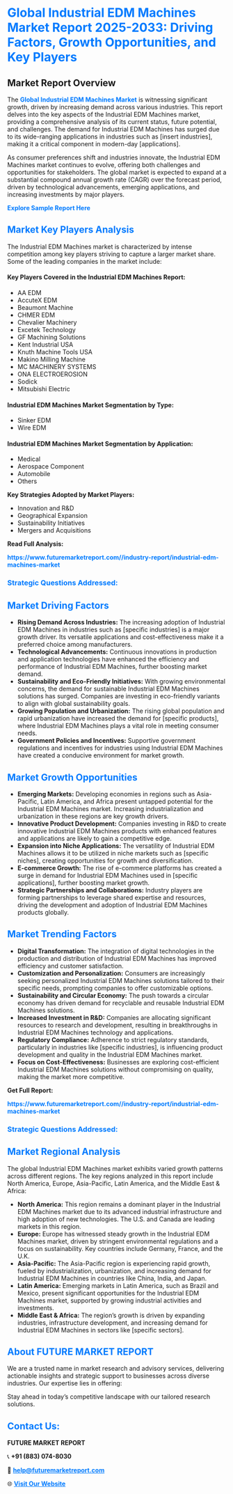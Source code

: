 <h1 style="color: #007BFF;">Global Industrial EDM Machines Market Report 2025-2033: Driving Factors, Growth Opportunities, and Key Players</h1>

<section id="overview">
<h2>Market Report Overview</h2>
<p>The <a href="https://www.futuremarketreport.com//industry-report/industrial-edm-machines-market" style="color: #007BFF; text-decoration: none;"><strong>Global Industrial EDM Machines Market</strong></a> is witnessing significant growth, driven by increasing demand across various industries. This report delves into the key aspects of the Industrial EDM Machines market, providing a comprehensive analysis of its current status, future potential, and challenges. The demand for Industrial EDM Machines has surged due to its wide-ranging applications in industries such as [insert industries], making it a critical component in modern-day [applications].</p>
<p>As consumer preferences shift and industries innovate, the Industrial EDM Machines market continues to evolve, offering both challenges and opportunities for stakeholders. The global market is expected to expand at a substantial compound annual growth rate (CAGR) over the forecast period, driven by technological advancements, emerging applications, and increasing investments by major players.</p>
</section>

<section id="overview">
<p><a href="https://www.futuremarketreport.com//request-sample/reportId=59829" style="color: #007BFF; text-decoration: none;"><strong>Explore Sample Report Here</strong></a></p>
</section>

<section id="key-players">
<h2 style="color: #007BFF;">Market Key Players Analysis</h2>
<p>The Industrial EDM Machines market is characterized by intense competition among key players striving to capture a larger market share. Some of the leading companies in the market include:</p>
<h4>Key Players Covered in the Industrial EDM Machines Report:</h4>
<ul><li>AA EDM</li><li>AccuteX EDM</li><li>Beaumont Machine</li><li>CHMER EDM</li><li>Chevalier Machinery</li><li>Excetek Technology</li><li>GF Machining Solutions</li><li>Kent Industrial USA</li><li>Knuth Machine Tools USA</li><li>Makino Milling Machine</li><li>MC MACHINERY SYSTEMS</li><li>ONA ELECTROEROSION</li><li>Sodick</li><li>Mitsubishi Electric</li></ul>
<h4>Industrial EDM Machines Market Segmentation by Type:</h4>
<ul><li>Sinker EDM</li><li>Wire EDM</li></ul>

<h4>Industrial EDM Machines Market Segmentation by Application:</h4>
<ul><li>Medical</li><li>Aerospace Component</li><li>Automobile</li><li>Others</li></ul>
<p><strong>Key Strategies Adopted by Market Players:</strong></p>
<ul>
<li>Innovation and R&D</li>
<li>Geographical Expansion</li>
<li>Sustainability Initiatives</li>
<li>Mergers and Acquisitions</li>
</ul>
</section>

<section>
<p><strong>Read Full Analysis: </strong></p><a href="https://www.futuremarketreport.com//industry-report/industrial-edm-machines-market" style="color: #007BFF; text-decoration: none;"><strong>https://www.futuremarketreport.com//industry-report/industrial-edm-machines-market</strong></a>
<h3 style="color: #007BFF;">Strategic Questions Addressed:</h3>
</section>

<section id="driving-factors">
<h2 style="color: #007BFF;">Market Driving Factors</h2>
<ul>
<li><strong>Rising Demand Across Industries:</strong> The increasing adoption of Industrial EDM Machines in industries such as [specific industries] is a major growth driver. Its versatile applications and cost-effectiveness make it a preferred choice among manufacturers.</li>
<li><strong>Technological Advancements:</strong> Continuous innovations in production and application technologies have enhanced the efficiency and performance of Industrial EDM Machines, further boosting market demand.</li>
<li><strong>Sustainability and Eco-Friendly Initiatives:</strong> With growing environmental concerns, the demand for sustainable Industrial EDM Machines solutions has surged. Companies are investing in eco-friendly variants to align with global sustainability goals.</li>
<li><strong>Growing Population and Urbanization:</strong> The rising global population and rapid urbanization have increased the demand for [specific products], where Industrial EDM Machines plays a vital role in meeting consumer needs.</li>
<li><strong>Government Policies and Incentives:</strong> Supportive government regulations and incentives for industries using Industrial EDM Machines have created a conducive environment for market growth.</li>
</ul>
</section>

<section id="growth-opportunities">
<h2 style="color: #007BFF;">Market Growth Opportunities</h2>
<ul>
<li><strong>Emerging Markets:</strong> Developing economies in regions such as Asia-Pacific, Latin America, and Africa present untapped potential for the Industrial EDM Machines market. Increasing industrialization and urbanization in these regions are key growth drivers.</li>
<li><strong>Innovative Product Development:</strong> Companies investing in R&D to create innovative Industrial EDM Machines products with enhanced features and applications are likely to gain a competitive edge.</li>
<li><strong>Expansion into Niche Applications:</strong> The versatility of Industrial EDM Machines allows it to be utilized in niche markets such as [specific niches], creating opportunities for growth and diversification.</li>
<li><strong>E-commerce Growth:</strong> The rise of e-commerce platforms has created a surge in demand for Industrial EDM Machines used in [specific applications], further boosting market growth.</li>
<li><strong>Strategic Partnerships and Collaborations:</strong> Industry players are forming partnerships to leverage shared expertise and resources, driving the development and adoption of Industrial EDM Machines products globally.</li>
</ul>
</section>

<section id="trending-factors">
<h2 style="color: #007BFF;">Market Trending Factors</h2>
<ul>
<li><strong>Digital Transformation:</strong> The integration of digital technologies in the production and distribution of Industrial EDM Machines has improved efficiency and customer satisfaction.</li>
<li><strong>Customization and Personalization:</strong> Consumers are increasingly seeking personalized Industrial EDM Machines solutions tailored to their specific needs, prompting companies to offer customizable options.</li>
<li><strong>Sustainability and Circular Economy:</strong> The push towards a circular economy has driven demand for recyclable and reusable Industrial EDM Machines solutions.</li>
<li><strong>Increased Investment in R&D:</strong> Companies are allocating significant resources to research and development, resulting in breakthroughs in Industrial EDM Machines technology and applications.</li>
<li><strong>Regulatory Compliance:</strong> Adherence to strict regulatory standards, particularly in industries like [specific industries], is influencing product development and quality in the Industrial EDM Machines market.</li>
<li><strong>Focus on Cost-Effectiveness:</strong> Businesses are exploring cost-efficient Industrial EDM Machines solutions without compromising on quality, making the market more competitive.</li>
</ul>
</section>

<section>
<p><strong>Get Full Report: </strong></p><a href="https://www.futuremarketreport.com//industry-report/industrial-edm-machines-market" style="color: #007BFF; text-decoration: none;"><strong>https://www.futuremarketreport.com//industry-report/industrial-edm-machines-market</strong></a>
<h3 style="color: #007BFF;">Strategic Questions Addressed:</h3>
</section>


<section id="regional-analysis">
<h2 style="color: #007BFF;">Market Regional Analysis</h2>
<p>The global Industrial EDM Machines market exhibits varied growth patterns across different regions. The key regions analyzed in this report include North America, Europe, Asia-Pacific, Latin America, and the Middle East & Africa:</p>
<ul>
<li><strong>North America:</strong> This region remains a dominant player in the Industrial EDM Machines market due to its advanced industrial infrastructure and high adoption of new technologies. The U.S. and Canada are leading markets in this region.</li>
<li><strong>Europe:</strong> Europe has witnessed steady growth in the Industrial EDM Machines market, driven by stringent environmental regulations and a focus on sustainability. Key countries include Germany, France, and the U.K.</li>
<li><strong>Asia-Pacific:</strong> The Asia-Pacific region is experiencing rapid growth, fueled by industrialization, urbanization, and increasing demand for Industrial EDM Machines in countries like China, India, and Japan.</li>
<li><strong>Latin America:</strong> Emerging markets in Latin America, such as Brazil and Mexico, present significant opportunities for the Industrial EDM Machines market, supported by growing industrial activities and investments.</li>
<li><strong>Middle East & Africa:</strong> The region’s growth is driven by expanding industries, infrastructure development, and increasing demand for Industrial EDM Machines in sectors like [specific sectors].</li>
</ul>
</section>

<footer>
<h2 style="color: #007BFF;">About FUTURE MARKET REPORT</h2>
<p>We are a trusted name in market research and advisory services, delivering actionable insights and strategic support to businesses across diverse industries. Our expertise lies in offering:</p>

<p>Stay ahead in today’s competitive landscape with our tailored research solutions.</p>

<h2 style="color: #007BFF;">Contact Us:</h2>
<p><strong>FUTURE MARKET REPORT</strong></p>
<p>📞 <strong>+91 (883) 074-8030</strong></p>
<p>📧 <strong><a href="mailto:help@futuremarketreport.com" style="color: #007BFF;">help@futuremarketreport.com</a></strong></p>
<p>🌐 <strong><a href="https://www.futuremarketreport.com/" style="color: #007BFF;">Visit Our Website</a></strong></p>
</footer>